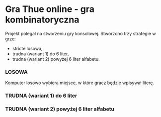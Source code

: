 # Gra Thue online - gra kombinatoryczna
Projekt polegał na stworzeniu gry konsolowej.
Stworzono trzy strategie w grze:
* stricte losowa,
* trudna (wariant 1) do 6 liter,
* trudna (wariant 2) powyżej 6 liter alfabetu.

### LOSOWA
Komputer losowo wybiera miejsce, w które gracz będzie wpisywał literę.

### TRUDNA (wariant 1) do 6 liter

### TRUDNA (wariant 2) powyżej 6 liter alfabetu
